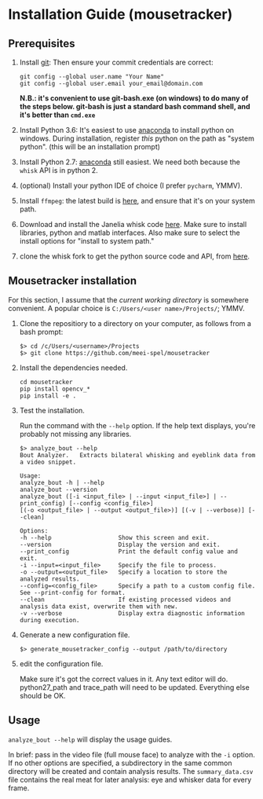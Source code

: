 # Installation Guide (mousetracker)

## Prerequisites

1. Install [git](https://git-scm.com/downloads):
	Then ensure your commit credentials are correct:
	
	```
	git config --global user.name "Your Name"
	git config --global user.email your_email@domain.com
	```
	**N.B.: it's convenient to use git-bash.exe (on windows) to do many of the steps below.  git-bash is just a standard bash command shell, and it's better than `cmd.exe`**
1. Install Python 3.6:
It's easiest to use [anaconda](https://repo.continuum.io/archive/Anaconda3-4.3.1-Windows-x86_64.exe) to install python on windows.  During installation, register _this_ python on the path as "system python".  (this will be an installation prompt)
1. Install Python 2.7:
[anaconda](https://repo.continuum.io/archive/Anaconda2-4.4.0-Windows-x86_64.exe) still easiest.  We need both because the `whisk` API is in python 2. 
1. (optional) Install your python IDE of choice (I prefer `pycharm`, YMMV).
1. Install `ffmpeg`: the latest build is [here](http://ffmpeg.zeranoe.com/builds/), and ensure that it's on your system path.
1. Download and install the Janelia whisk code [here](https://openwiki.janelia.org/wiki/download/attachments/14123320/whisk-1.1.0d-win64.exe?version=2&modificationDate=1338489523000&api=v2).
Make sure to install libraries, python and matlab interfaces.
Also make sure to select the install options for "install to system path."
1. clone the whisk fork to get the python source code and API, from [here](https://github.com/meei-spel/whisk).

## Mousetracker installation
For this section, I assume that the *current working directory* is somewhere convenient.  A popular choice is `C:/Users/<user name>/Projects/`; YMMV.

1. Clone the repositiory to a directory on your computer, as follows
from a bash prompt:

    ```
    $> cd /c/Users/<username>/Projects
    $> git clone https://github.com/meei-spel/mousetracker
    ```
    
1. Install the dependencies needed.

	```
	cd mousetracker
	pip install opencv_*
	pip install -e .
	```

1. Test the installation.
	
	Run the command with the `--help` option.  If the help text displays, you're probably not missing any libraries.
	
	```
	$> analyze_bout --help
	Bout Analyzer.   Extracts bilateral whisking and eyeblink data from a video snippet.
	
	Usage:
	analyze_bout -h | --help
	analyze_bout --version
	analyze_bout ([-i <input_file> | --input <input_file>] | --print_config) [--config <config_file>]
	[(-o <output_file> | --output <output_file>)] [(-v | --verbose)] [--clean]
	
	Options:
	-h --help                   Show this screen and exit.
	--version                   Display the version and exit.
	--print_config              Print the default config value and exit.
	-i --input=<input_file>     Specify the file to process.
	-o --output=<output_file>   Specify a location to store the analyzed results.
	--config=<config_file>      Specify a path to a custom config file.  See --print-config for format.
	--clean                     If existing processed videos and analysis data exist, overwrite them with new.
	-v --verbose                Display extra diagnostic information during execution.
	```
	
1. Generate a new configuration file.

	```
	$> generate_mousetracker_config --output /path/to/directory
	```

1. edit the configuration file. 

	Make sure it's got the correct values in it.  Any text editor will do.
python27_path and trace_path will need to be updated. Everything else should be OK.


## Usage

`analyze_bout --help`  will display the usage guides.  

In brief: pass in the video file (full mouse face) to analyze with the `-i` option. If no other options are specified, a subdirectory in the same common directory will be created and contain analysis results.   The `summary_data.csv` file contains the real meat for later analysis: eye and whisker data for every frame.


